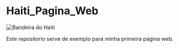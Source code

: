 # Haiti_Pagina_Web

![Bandeira do Haiti](/home/abdul/Documentos/Haiti_Pagina_Web/bandeira_haiti.png)

Este repositorio serve de exemplo para minha primeira página web.
